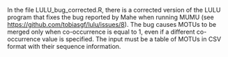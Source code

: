 In the file LULU_bug_corrected.R, there is a corrected version of the LULU program that fixes the bug reported by Mahe when running MUMU (see https://github.com/tobiasgf/lulu/issues/8).
The bug causes MOTUs to be merged only when co-occurrence is equal to 1, even if a different co-occurrence value is specified. 
The input must be a table of MOTUs in CSV format with their sequence information.
